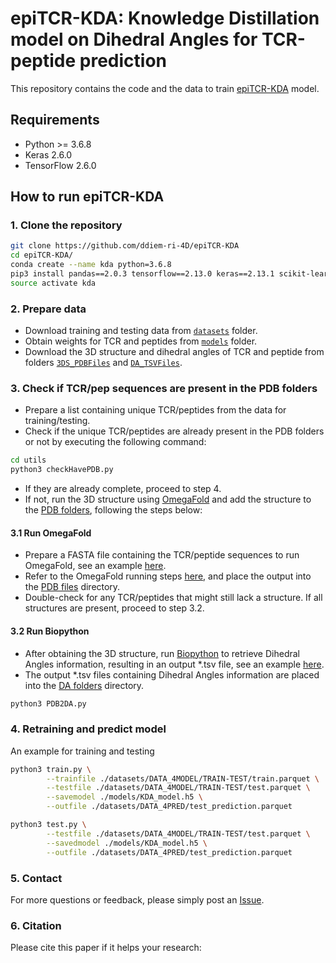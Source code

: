 # epiTCR-KDA: Knowledge Distillation model on Dihedral Angles for TCR-peptide prediction


This repository contains the code and the data to train [epiTCR-KDA](https://github.com/ddiem-ri-4D/epiTCR-KDA) model.

## Requirements

+ Python >= 3.6.8
+ Keras 2.6.0
+ TensorFlow 2.6.0

## How to run epiTCR-KDA

### 1. Clone the repository
```bash
git clone https://github.com/ddiem-ri-4D/epiTCR-KDA
cd epiTCR-KDA/
conda create --name kda python=3.6.8
pip3 install pandas==2.0.3 tensorflow==2.13.0 keras==2.13.1 scikit-learn==1.1.2
source activate kda
```

### 2. Prepare data
- Download training and testing data from [`datasets`](https://github.com/ddiem-ri-4D/epiTCR-KDA/tree/main/datasets/DATA_4MODEL) folder.
- Obtain weights for TCR and peptides from [`models`](https://github.com/ddiem-ri-4D/epiTCR-KDA/tree/main/models) folder.
- Download the 3D structure and dihedral angles of TCR and peptide from folders [`3DS_PDBFiles`](https://github.com/ddiem-ri-4D/epiTCR-KDA/tree/main/datasets/3DS_PDBFiles) and [`DA_TSVFiles`](https://github.com/ddiem-ri-4D/epiTCR-KDA/tree/main/datasets/DA_TSVFiles).

### 3. Check if TCR/pep sequences are present in the PDB folders
- Prepare a list containing unique TCR/peptides from the data for training/testing.
- Check if the unique TCR/peptides are already present in the PDB folders or not by executing the following command:

```bash
cd utils
python3 checkHavePDB.py 
```

+ If they are already complete, proceed to step 4.
+ If not, run the 3D structure using [OmegaFold](https://github.com/HeliXonProtein/OmegaFold) and add the structure to the [PDB folders](https://github.com/ddiem-ri-4D/epiTCR-KDA/tree/main/datasets/3DS_PDBFiles), following the steps below:

#### 3.1 Run OmegaFold
- Prepare a FASTA file containing the TCR/peptide sequences to run OmegaFold, see an example [here](https://github.com/ddiem-ri-4D/epiTCR-KDA/blob/main/datasets/DATA_4RUN/INPUT_FILE.fasta).
- Refer to the OmegaFold running steps [here](https://github.com/HeliXonProtein/OmegaFold), and place the output into the [PDB files](https://github.com/ddiem-ri-4D/epiTCR-KDA/tree/main/datasets/3DS_PDBFiles) directory.
- Double-check for any TCR/peptides that might still lack a structure. If all structures are present, proceed to step 3.2.

#### 3.2 Run Biopython
- After obtaining the 3D structure, run [Biopython](https://biopython.org/docs/dev/api/Bio.PDB.internal_coords.html) to retrieve Dihedral Angles information, resulting in an output *.tsv file, see an example [here](https://github.com/ddiem-ri-4D/epiTCR-KDA/blob/main/datasets/DA_TSVFiles/AAFKGAQKLV.tsv).
- The output *.tsv files containing Dihedral Angles information are placed into the [DA folders](https://github.com/ddiem-ri-4D/epiTCR-KDA/tree/main/datasets/DA_TSVFiles) directory.

```bash
python3 PDB2DA.py
```

### 4. Retraining and predict model
An example for training and testing

```bash
python3 train.py \
        --trainfile ./datasets/DATA_4MODEL/TRAIN-TEST/train.parquet \
        --testfile ./datasets/DATA_4MODEL/TRAIN-TEST/test.parquet \
        --savemodel ./models/KDA_model.h5 \
        --outfile ./datasets/DATA_4PRED/test_prediction.parquet
```

```bash
python3 test.py \
        --testfile ./datasets/DATA_4MODEL/TRAIN-TEST/test.parquet \
        --savedmodel ./models/KDA_model.h5 \
        --outfile ./datasets/DATA_4PRED/test_prediction.parquet
```

### 5. Contact
For more questions or feedback, please simply post an [Issue](https://github.com/ddiem-ri-4D/epiTCR-KDA/issues/new).

### 6. Citation
Please cite this paper if it helps your research:
